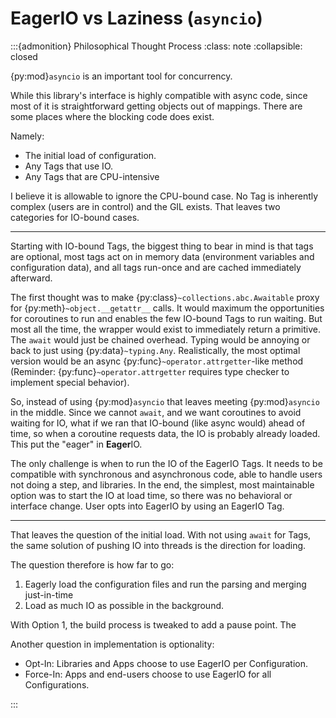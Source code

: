 # EagerIO vs Laziness (`asyncio`)

:::{admonition} Philosophical Thought Process
:class: note
:collapsible: closed

{py:mod}`asyncio` is an important tool for concurrency.

While this library's interface is highly compatible with async code, since most of it is straightforward getting objects out of mappings. There are some places where the blocking code does exist.

Namely:

- The initial load of configuration.
- Any Tags that use IO.
- Any Tags that are CPU-intensive

I believe it is allowable to ignore the CPU-bound case. No Tag is inherently complex (users are in control) and the GIL exists. That leaves two categories for IO-bound cases.

---

Starting with IO-bound Tags, the biggest thing to bear in mind is that tags are optional, most tags act on in memory data (environment variables and configuration data), and all tags run-once and are cached immediately afterward.

The first thought was to make {py:class}`~collections.abc.Awaitable` proxy for {py:meth}`~object.__getattr__` calls. It would maximum the opportunities for coroutines to run and enables the few IO-bound Tags to run waiting. But most all the time, the wrapper would exist to immediately return a primitive. The `await` would just be chained overhead. Typing would be annoying or back to just using {py:data}`~typing.Any`. Realistically, the most optimal version would be an async {py:func}`~operator.attrgetter`-like method (Reminder: {py:func}`~operator.attrgetter` requires type checker to implement special behavior).

So, instead of using {py:mod}`asyncio` that leaves meeting {py:mod}`asyncio` in the middle. Since we cannot `await`, and we want coroutines to avoid waiting for IO, what if we ran that IO-bound (like async would) ahead of time, so when a coroutine requests data, the IO is probably already loaded. This put the "eager" in **Eager**IO.

The only challenge is when to run the IO of the EagerIO Tags. It needs to be compatible with synchronous and asynchronous code, able to handle users not doing a step, and libraries. In the end, the simplest, most maintainable option was to start the IO at load time, so there was no behavioral or interface change. User opts into EagerIO by using an EagerIO Tag.

---

That leaves the question of the initial load. With not using `await` for Tags, the same solution of pushing IO into threads is the direction for loading.

The question therefore is how far to go:

1. Eagerly load the configuration files and run the parsing and merging just-in-time
2. Load as much IO as possible in the background.

With Option 1, the build process is tweaked to add a pause point. The

Another question in implementation is optionality:

- Opt-In: Libraries and Apps choose to use EagerIO per Configuration.
- Force-In: Apps and end-users choose to use EagerIO for all Configurations.

:::
